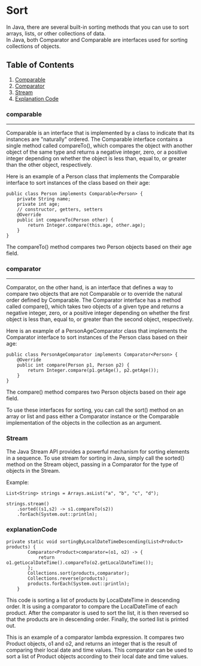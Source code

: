 # Sort
In Java, there are several built-in sorting methods that you can use to sort arrays, lists, or other collections of data.</br>
In Java, both Comparator and Comparable are interfaces used for sorting collections of objects.

 ## Table of Contents
1. [Comparable](#comparable)
2. [Comparator](#comparator)
3. [Stream](#Stream)
4. [Explanation Code](#explanationCode)


### comparable
***
Comparable is an interface that is implemented by a class to indicate that its instances are "naturally" ordered. The Comparable interface contains a single method called compareTo(), which compares the object with another object of the same type and returns a negative integer, zero, or a positive integer depending on whether the object is less than, equal to, or greater than the other object, respectively.
 
Here is an example of a Person class that implements the Comparable interface to sort instances of the class based on their age: 
```
public class Person implements Comparable<Person> {
    private String name;
    private int age;
    // constructor, getters, setters
    @Override
    public int compareTo(Person other) {
        return Integer.compare(this.age, other.age);
    }
}

```
The compareTo() method compares two Person objects based on their age field.
 
### comparator
***
Comparator, on the other hand, is an interface that defines a way to compare two objects that are not Comparable or to override the natural order defined by Comparable. The Comparator interface has a method called compare(), which takes two objects of a given type and returns a negative integer, zero, or a positive integer depending on whether the first object is less than, equal to, or greater than the second object, respectively.
 
Here is an example of a PersonAgeComparator class that implements the Comparator interface to sort instances of the Person class based on their age:
```
public class PersonAgeComparator implements Comparator<Person> {
    @Override
    public int compare(Person p1, Person p2) {
        return Integer.compare(p1.getAge(), p2.getAge());
    }
}
```

The compare() method compares two Person objects based on their age field.
 
To use these interfaces for sorting, you can call the sort() method on an array or list and pass either a Comparator instance or the Comparable implementation of the objects in the collection as an argument.
### Stream 
The Java Stream API provides a powerful mechanism for sorting elements in a sequence. To use stream for sorting in Java, simply call the sorted() method on the Stream object, passing in a Comparator for the type of objects in the Stream.

Example:
```
List<String> strings = Arrays.asList("a", "b", "c", "d"); 

strings.stream() 
    .sorted((s1,s2) -> s1.compareTo(s2)) 
    .forEach(System.out::println); 
 ```
### explanationCode
```
private static void sortingByLocalDateTimeDescending(List<Product> products) {
        Comparator<Product>comparator=(o1, o2) -> {
            return o1.getLocalDateTime().compareTo(o2.getLocalDateTime());
        };
        Collections.sort(products,comparator);
        Collections.reverse(products);
        products.forEach(System.out::println);
    }
```
This code is sorting a list of products by LocalDateTime in descending order. It is using a comparator to compare the LocalDateTime of each product. After the comparator is used to sort the list, it is then reversed so that the products are in descending order. Finally, the sorted list is printed out.

This is an example of a comparator lambda expression. It compares two Product objects, o1 and o2, and returns an integer that is the result of comparing their local date and time values. This comparator can be used to sort a list of Product objects according to their local date and time values.


  <!-- 
  ## Table of Contents
1. [General Info](#general-info)
2. [Technologies](#technologies)
3. [Installation](#installation)
4. [Collaboration](#collaboration)
5. [FAQs](#faqs)
### General Info
***
Write down general information about your project. It is a good idea to always put a project status in the readme file. This is where you can add it. 
### Screenshot
![Image text](https://www.united-internet.de/fileadmin/user_upload/Brands/Downloads/Logo_IONOS_by.jpg)
## Technologies
***
A list of technologies used within the project:
* [Technology name](https://example.com): Version 12.3 
* [Technology name](https://example.com): Version 2.34
* [Library name](https://example.com): Version 1234
## Installation
***
A little intro about the installation. 
```
$ git clone https://example.com
$ cd ../path/to/the/file
$ npm install
$ npm start
```
Side information: To use the application in a special environment use ```lorem ipsum``` to start
## Collaboration
***
Give instructions on how to collaborate with your project.
> Maybe you want to write a quote in this part. 
> Should it encompass several lines?
> This is how you do it.
## FAQs
***
A list of frequently asked questions
1. **This is a question in bold**
Answer to the first question with _italic words_. 
2. __Second question in bold__ 
To answer this question, we use an unordered list:
* First point
* Second Point
* Third point
3. **Third question in bold**
Answer to the third question with *italic words*.
4. **Fourth question in bold**
| Headline 1 in the tablehead | Headline 2 in the tablehead | Headline 3 in the tablehead |
|:--------------|:-------------:|--------------:|
| text-align left | text-align center | text-align right |
 -->
